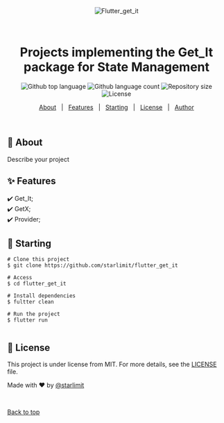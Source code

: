 <div align="center" id="top"> 
  <img src="./.github/app.gif" alt="Flutter_get_it" />

  &#xa0;

  <!-- <a href="https://flutter_get_it.netlify.app">Demo</a> -->
</div>

<h1 align="center">Projects implementing the Get_It package for State Management</h1>

<p align="center">
  <img alt="Github top language" src="https://img.shields.io/github/languages/top/starlimit/flutter_get_it?color=56BEB8">

  <img alt="Github language count" src="https://img.shields.io/github/languages/count/starlimit/flutter_get_it?color=56BEB8">

  <img alt="Repository size" src="https://img.shields.io/github/repo-size/starlimit/flutter_get_it?color=56BEB8">

  <img alt="License" src="https://img.shields.io/github/license/starlimit/flutter_get_it?color=56BEB8">


</p>

<!-- Status -->

<!-- <h4 align="center"> 
	🚧  Flutter_get_it 🚀 Under construction...  🚧
</h4> 

<hr> -->

<p align="center">
  <a href="#dart-about">About</a> &#xa0; | &#xa0; 
  <a href="#sparkles-features">Features</a> &#xa0; | &#xa0;
  <a href="#checkered_flag-starting">Starting</a> &#xa0; | &#xa0;
  <a href="#memo-license">License</a> &#xa0; | &#xa0;
  <a href="https://github.com/starlimit" target="_blank">Author</a>
</p>

<br>

## :dart: About ##

Describe your project

## :sparkles: Features ##

:heavy_check_mark: Get_It;\
:heavy_check_mark: GetX;\
:heavy_check_mark: Provider;


## :checkered_flag: Starting ##

```flutter 
# Clone this project
$ git clone https://github.com/starlimit/flutter_get_it

# Access
$ cd flutter_get_it

# Install dependencies
$ fultter clean

# Run the project
$ flutter run


```

## :memo: License ##

This project is under license from MIT. For more details, see the [LICENSE](LICENSE.md) file.


Made with :heart: by <a href="https://github.com/starlimit" target="_blank">@starlimit</a>

&#xa0;

<a href="#top">Back to top</a>



